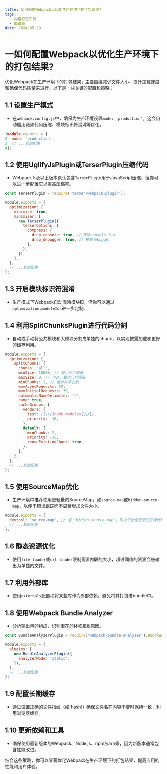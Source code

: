 ```yaml
---
title: 如何配置Webpack以优化生产环境下的打包结果?
tags:
  - 构建打包工具
  - 面试题
date: 2024-05-29
---
```

# 一如何配置Webpack以优化生产环境下的打包结果?

优化Webpack在生产环境下的打包结果，主要围绕减少文件大小、提升加载速度和确保代码质量来进行。以下是一些关键的配置和策略：

## 1.1 设置生产模式

- 在`webpack.config.js`中，确保为生产环境设置`mode: 'production'`。这会自动启用诸如代码压缩、模块标识符混淆等优化。

```js
1module.exports = {
2  mode: 'production',
3  // ...其他配置
4};
```

## 1.2 使用UglifyJsPlugin或TerserPlugin压缩代码

- Webpack 5及以上版本默认包含`TerserPlugin`用于JavaScript压缩，但你可以进一步配置它以提高压缩率。

```js
const TerserPlugin = require('terser-webpack-plugin');

module.exports = {
  optimization: {
    minimize: true,
    minimizer: [
      new TerserPlugin({
        terserOptions: {
          compress: {
            drop_console: true, // 移除console.log
            drop_debugger: true, // 移除debugger
          },
        },
      }),
    ],
  },
  // ...其他配置
};
```

## 1.3 开启模块标识符混淆

- 生产模式下Webpack自动混淆模块ID，但你可以通过`optimization.moduleIds`进一步定制。

## 1.4 利用SplitChunksPlugin进行代码分割

- 自动或手动将公共模块和大模块分割成单独的chunk，以实现按需加载和更好的缓存利用。

```js
module.exports = {
  optimization: {
    splitChunks: {
      chunks: 'all',
      minSize: 10000, // 最小尺寸阈值
      maxSize: 0, // 可选，最大尺寸阈值
      minChunks: 1, // 最小共享次数
      maxAsyncRequests: 30,
      maxInitialRequests: 30,
      automaticNameDelimiter: '~',
      name: true,
      cacheGroups: {
        vendors: {
          test: /[\\/]node_modules[\\/]/,
          priority: -10,
        },
        default: {
          minChunks: 2,
          priority: -20,
          reuseExistingChunk: true,
        },
      },
    },
  },
  // ...其他配置
};
```

## 1.5 使用SourceMap优化

- 生产环境中推荐使用更轻量的SourceMap，如`source-map`或`hidden-source-map`，以便于错误跟踪而不显著增加文件大小。

```js
module.exports = {
  devtool: 'source-map', // 或 'hidden-source-map'，取决于你是否想公开源代码映射
  // ...其他配置
};
```

## 1.6 静态资源优化

- 使用`file-loader`或`url-loader`限制资源内联的大小，超过阈值的资源会被输出为单独的文件。

## 1.7 利用外部库

- 使用`externals`配置项将某些库作为外部依赖，避免将其打包进bundle中。

## 1.8 使用Webpack Bundle Analyzer

- 分析输出包的组成，识别潜在的体积膨胀原因。

```js
const BundleAnalyzerPlugin = require('webpack-bundle-analyzer').BundleAnalyzerPlugin;

module.exports = {
  plugins: [
    new BundleAnalyzerPlugin({
      analyzerMode: 'static',
    }),
  ],
  // ...其他配置
};
```

## 1.9 配置长期缓存

- 通过设置正确的文件指纹（如[hash]）确保文件名在内容不变时保持一致，利用浏览器缓存。

## 1.10 更新依赖和工具

- 确保使用最新版本的Webpack、Node.js、npm/yarn等，因为新版本通常包含性能改进。

结合这些策略，你可以显著优化Webpack在生产环境下的打包结果，提高应用的性能和用户体验。

